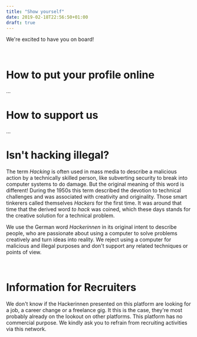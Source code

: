 ```yaml
---
title: "Show yourself"
date: 2019-02-18T22:56:50+01:00
draft: true
---
```


<p>We're excited to have you on board!</p><br>

<h1>How to put your profile online</h1>
...
<br>

<h1>How to support us</h1>
...
<br>

<h1>Isn't hacking illegal?</h1>

<p>The term <i>Hacking</i> is often used in mass media to describe a malicious action by a technically skilled person, like subverting security to break into computer systems to do damage. But the original meaning of this word is different! During the 1950s this term described the devotion to technical challenges and was associated with creativity and originality. Those smart tinkerers called themselves <i>Hackers</i> for the first time. It was around that time that the derived word <i>to hack</i> was coined, which these days stands for the creative solution for a technical problem.
<br>
<p>We use the German word <i>Hackerinnen</i> in its original intent to describe people, who are passionate about using a computer to solve problems creatively and turn ideas into reality. We reject using a computer for malicious and illegal purposes and don't support any related techniques or points of view.</p>
<br>

<h1>Information for Recruiters</h1>
<p>
We don't know if the Hackerinnen presented on this platform are looking for a job, a career change or a freelance gig. It this is the case, they're most probably already on the lookout on other platforms. This platform has no commercial purpose. We kindly ask you to refrain from recruiting activities via this network.</p>
